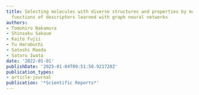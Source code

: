 ```yaml
---
title: Selecting molecules with diverse structures and properties by maximizing submodular
  functions of descriptors learned with graph neural networks
authors:
- Tomohiro Nakamura
- Shinsaku Sakaue
- Kaito Fujii
- Yu Harabuchi
- Satoshi Maeda
- Satoru Iwata
date: '2022-01-01'
publishDate: '2025-01-04T09:51:50.921720Z'
publication_types:
- article-journal
publication: '*Scientific Reports*'
---
```

